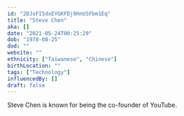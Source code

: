 ```yaml
---
id: "2DJsFI5dxEYGKFDj9HnUSFbm1Eq"
title: "Steve Chen"
aka: []
date: "2021-05-24T00:25:29"
dob: "1978-08-25"
dod: ""
website: ""
ethnicity: ["Taiwanese", "Chinese"]
birthLocation: ""
tags: ["Technology"]
influencedBy: []
draft: false
---
```


Steve Chen is known for being the co-founder of YouTube.
